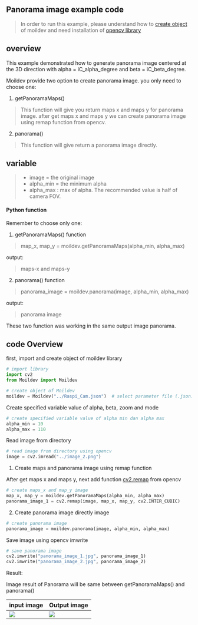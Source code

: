 ## Panorama image example code
> In order to run this example, please understand how to [create object](../Create_object) of moildev and need installation of [opencv library](https://pypi.org/project/opencv-python/)
## overview
This example demonstrated how to generate panorama image centered at the 3D direction with alpha = iC_alpha_degree and beta = iC_beta_degree.
 
Moildev provide two option to create panorama image. you only need to choose one:
1. getPanoramaMaps()
> This function will give you return maps x and maps y for panorama image. after get maps x and maps y we can create panorama image using remap function from opencv.
2. panorama()
> This function will give return a panorama image directly.

## variable
> - image = the original image
> - alpha_min = the minimum alpha
> - alpha_max : max of alpha. The recommended value is half of camera FOV.

#### Python function
Remember to choose only one:

1. getPanoramaMaps() function
> map_x, map_y = moildev.getPanoramaMaps(alpha_min, alpha_max)

output:
> maps-x and maps-y
2. panorama() function
> panorama_image = moildev.panorama(image, alpha_min, alpha_max)

output:
> panorama image

These two function was working in the same output image panorama.
## code Overview
first, import and create object of moildev library
```python
# import library
import cv2
from Moildev import Moildev

# create object of Moildev
moildev = Moildev("../Raspi_Cam.json")  # select parameter file (.json)
``````
Create specified variable value of alpha, beta, zoom and mode
```python
# create specified variable value of alpha min dan alpha max
alpha_min = 10
alpha_max = 110
```
Read image from directory
```python
# read image from directory using opencv
image = cv2.imread("../image_2.png")
```
1. Create maps and panorama image using remap function

After get maps x and maps y, next add function [cv2.remap](https://docs.opencv.org/3.4/d1/da0/tutorial_remap.html) from opencv
```python
# create maps_x and map_y image
map_x, map_y = moildev.getPanoramaMaps(alpha_min, alpha_max)
panorama_image_1 = cv2.remap(image, map_x, map_y, cv2.INTER_CUBIC)
```
2. Create panorama image directly image
```python
# create panorama image
panorama_image = moildev.panorama(image, alpha_min, alpha_max)
```
Save image using opencv imwrite
```python 
# save panorama image
cv2.imwrite("panorama_image_1.jpg", panorama_image_1)
cv2.imwrite("panorama_image_2.jpg", panorama_image_2)
```

Result:

Image result of Panorama will be same between getPanoramaMaps() and panorama()

| input image         | Output image
|---------------------| --- 
| ![](../image_2.png) | ![](img/result.jpg)


